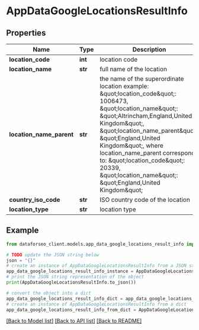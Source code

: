 # AppDataGoogleLocationsResultInfo


## Properties

Name | Type | Description | Notes
------------ | ------------- | ------------- | -------------
**location_code** | **int** | location code | [optional] 
**location_name** | **str** | full name of the location | [optional] 
**location_name_parent** | **str** | the name of the superordinate location example: \&quot;location_code\&quot;: 1006473, \&quot;location_name\&quot;: \&quot;Altrincham,England,United Kingdom\&quot;, \&quot;location_name_parent\&quot;: \&quot;England,United Kingdom\&quot;, where location_name_parent corresponds to: \&quot;location_code\&quot;: 20339, \&quot;location_name\&quot;: \&quot;England,United Kingdom\&quot; | [optional] 
**country_iso_code** | **str** | ISO country code of the location | [optional] 
**location_type** | **str** | location type | [optional] 

## Example

```python
from dataforseo_client.models.app_data_google_locations_result_info import AppDataGoogleLocationsResultInfo

# TODO update the JSON string below
json = "{}"
# create an instance of AppDataGoogleLocationsResultInfo from a JSON string
app_data_google_locations_result_info_instance = AppDataGoogleLocationsResultInfo.from_json(json)
# print the JSON string representation of the object
print(AppDataGoogleLocationsResultInfo.to_json())

# convert the object into a dict
app_data_google_locations_result_info_dict = app_data_google_locations_result_info_instance.to_dict()
# create an instance of AppDataGoogleLocationsResultInfo from a dict
app_data_google_locations_result_info_from_dict = AppDataGoogleLocationsResultInfo.from_dict(app_data_google_locations_result_info_dict)
```
[[Back to Model list]](../README.md#documentation-for-models) [[Back to API list]](../README.md#documentation-for-api-endpoints) [[Back to README]](../README.md)


